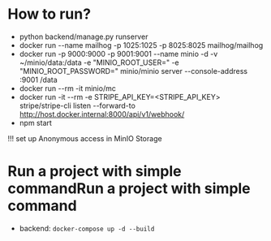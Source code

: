 # How to run? 
 * python backend/manage.py runserver 
 * docker run --name mailhog -p 1025:1025 -p 8025:8025 mailhog/mailhog 
 * docker run -p 9000:9000 -p 9001:9001 --name minio -d -v ~/minio/data:/data -e "MINIO_ROOT_USER=<user>" -e "MINIO_ROOT_PASSWORD=<password>" minio/minio server --console-address :9001 /data 
 * docker run --rm -it minio/mc 
 * docker run -it --rm -e STRIPE_API_KEY=<STRIPE_API_KEY> stripe/stripe-cli listen --forward-to http://host.docker.internal:8000/api/v1/webhook/ 
 * npm start

!!! set up Anonymous access in MinIO Storage 


# Run a project with simple commandRun a project with simple command
 * backend:  `docker-compose up -d --build`
